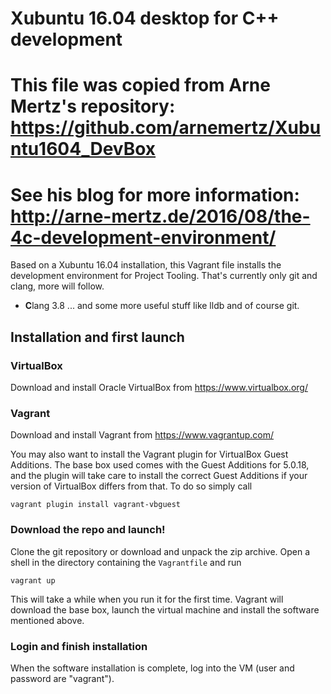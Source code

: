 # Xubuntu 16.04 desktop for C++ development

# This file was copied from Arne Mertz's repository: https://github.com/arnemertz/Xubuntu1604_DevBox
# See his blog for more information: http://arne-mertz.de/2016/08/the-4c-development-environment/

Based on a Xubuntu 16.04 installation, this Vagrant file installs the development environment for Project Tooling.
That's currently only git and clang, more will follow.

- **C**lang 3.8
... and some more useful stuff like lldb and of course git.

## Installation and first launch

### VirtualBox

Download and install Oracle VirtualBox from https://www.virtualbox.org/

### Vagrant

Download and install Vagrant from https://www.vagrantup.com/

You may also want to install the Vagrant plugin for VirtualBox Guest Additions. 
The base box used comes with the Guest Additions for 5.0.18, and the plugin will take care 
to install the correct Guest Additions if your version of VirtualBox differs from that.
To do so simply call 

    vagrant plugin install vagrant-vbguest
	
### Download the repo and launch!

Clone the git repository or download and unpack the zip archive. 
Open a shell in the directory containing the `Vagrantfile` and run

    vagrant up

This will take a while when you run it for the first time.
Vagrant will download the base box, launch the virtual machine and install the software mentioned above.

### Login and finish installation

When the software installation is complete, log into the VM (user and password are "vagrant").










